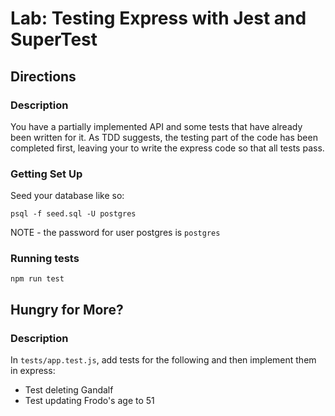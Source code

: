 # Lab: Testing Express with Jest and SuperTest

## Directions

### Description

You have a partially implemented API and some tests that have already been written for it. As TDD suggests, the testing part of the code has been completed first, leaving your to write the express code so that all tests pass.

### Getting Set Up

Seed your database like so:

```
psql -f seed.sql -U postgres
```

NOTE - the password for user postgres is `postgres`

### Running tests

```
npm run test
```

## Hungry for More?

### Description

In `tests/app.test.js`, add tests for the following and then implement them in express:

- Test deleting Gandalf
- Test updating Frodo's age to 51
